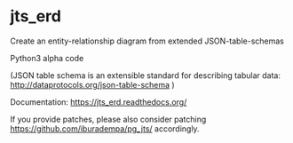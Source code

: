 jts_erd
=======

Create an entity-relationship diagram from extended JSON-table-schemas

Python3 alpha code

(JSON table schema is an extensible standard for describing tabular data:
http://dataprotocols.org/json-table-schema
)

Documentation: https://jts_erd.readthedocs.org/

If you provide patches, please also consider patching https://github.com/iburadempa/pg_jts/ accordingly.

